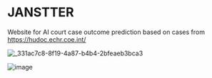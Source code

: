 # JANSTTER

Website for AI court case outcome prediction based on cases from https://hudoc.echr.coe.int/

![_331ac7c8-8f19-4a87-b4b4-2bfeaeb3bca3](https://github.com/PeovskiB/Janstter/assets/51805234/34ac2188-bd16-45f0-b600-3e1f063c3e8a)

![image](https://github.com/PeovskiB/Janstter/assets/51805234/68586e01-3b2d-49e1-8fa5-ebbc51ee44ab)



